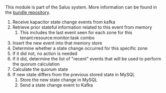 This module is part of the Salus system. More information can be found in the 
[bundle repository](https://github.com/racker/salus-telemetry-bundle).

1. Receive kapacitor state change events from kafka
1. Retrieve prior stateful information related to this event from memory
    1. This includes the last event seen for each zone for this tenant:resource:monitor:task combo
1. Insert the new event into that memory store
1. Determine whether a state change occurred for this specific zone
1. If it did not, no action is needed
1. If it did, determine the list of "recent" events that will be used to perform the quorum calculation
1. Calculate the quorum state
1. If new state differs from the previous stored state in MySQL
    1. Store the new state change in MySQL
    1. Send a state change event to Kafka
